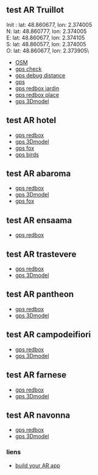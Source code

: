 ## test AR Truillot

Init : lat: 48.860677, lon: 2.374005\
N: lat: 48.860777, lon: 2.374005\
E: lat: 48.860677, lon: 2.374105\
S: lat: 48.860577, lon: 2.374005\
O: lat: 48.860677, lon: 2.373905\

* [OSM](./truillot/osm-my-position_firstpos/index.html)
* [gps check](./truillot/gps_check.html)
* [gps debug distance](./truillot/gps_boxes_debug.html)
* [gps](./truillot/gps_boxes.html)
* [gps redbox jardin](./truillot/gps_jardin.html)
* [gps redbox place](./truillot/gps_place.html)
* [gps 3Dmodel](./truillot/gps_3Dmodel.html)
<!-- * [simulate](./truillot/simulate_boxes.html) -->

## test AR hotel
* [gps redbox](./hotel/gps_redbox.html)
* [gps 3Dmodel](./hotel/gps_3Dmodel.html)
* [gps fox](./hotel/gps_fox.html)
* [gps birds](./hotel/gps_birds.html)

## test AR abaroma
* [gps redbox](./abaroma/gps_redbox.html)
* [gps 3Dmodel](./abaroma/gps_3Dmodel.html)
* [gps fox](./abaroma/gps_fox.html)

## test AR ensaama
* [gps redbox](./ensaama/gps_3Dmodel.html)

## test AR trastevere
* [gps redbox](./transtevere/gps_redbox.html)
* [gps 3Dmodel](./transtevere/gps_3Dmodel.html)

## test AR pantheon
* [gps redbox](./pantheon/gps_redbox.html)
* [gps 3Dmodel](./pantheon/gps_3Dmodel.html)

## test AR campodeifiori
* [gps redbox](./campodeifiori/gps_redbox.html)
* [gps 3Dmodel](./campodeifiori/gps_3Dmodel.html)

## test AR farnese
* [gps redbox](./farnese/gps_redbox.html)
* [gps 3Dmodel](./farnese/gps_3Dmodel.html)

## test AR navonna
* [gps redbox](./navonna/gps_redbox.html)
* [gps 3Dmodel](./navonna/gps_3Dmodel.html)



### liens
* [build your AR app](https://medium.com/chialab-open-source/build-your-location-based-augmented-reality-web-app-c2442e716564)